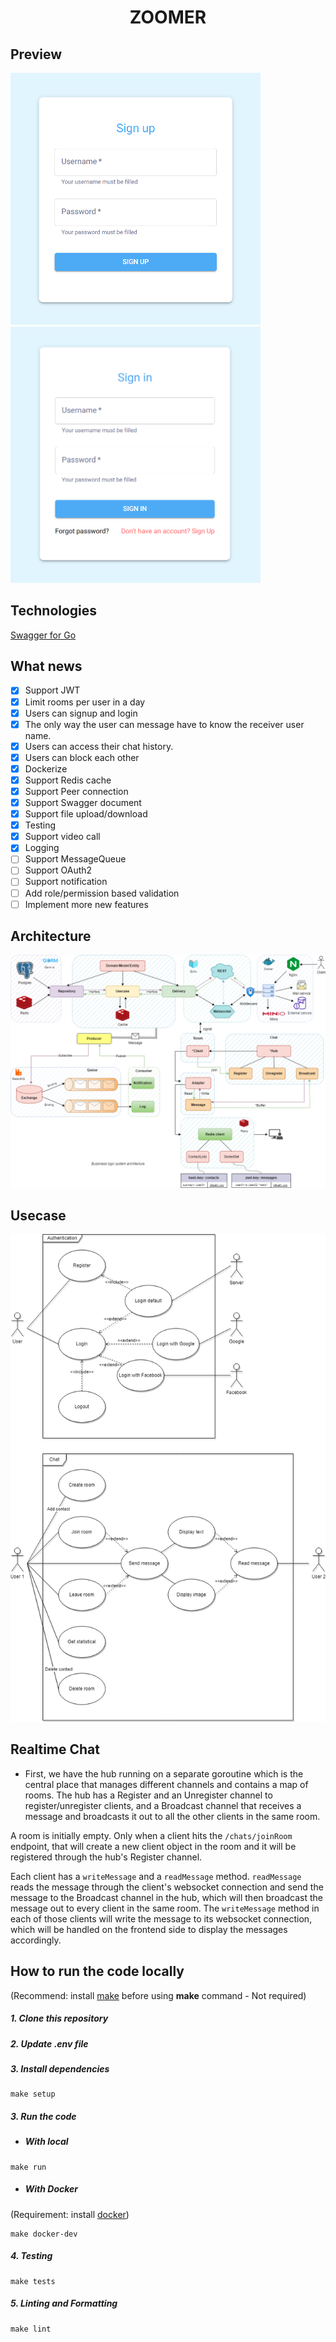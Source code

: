 <h1 align="center">ZOOMER</h1>

## Preview

<div>
  <img src="./public/demo/signup.PNG" alt="signup" width="400" /><img src="./public/demo/signin.PNG" alt="signin" width="400" />
</div>

## **Technologies**

[Swagger for Go](https://github.com/swaggo/swag)

## **What news**

- [x] Support JWT
- [x] Limit rooms per user in a day
- [x] Users can signup and login
- [x] The only way the user can message have to know the receiver user name.
- [x] Users can access their chat history.
- [x] Users can block each other
- [x] Dockerize
- [x] Support Redis cache
- [x] Support Peer connection
- [x] Support Swagger document
- [x] Support file upload/download
- [x] Testing
- [x] Support video call
- [x] Logging
- [ ] Support MessageQueue
- [ ] Support OAuth2
- [ ] Support notification
- [ ] Add role/permission based validation
- [ ] Implement more new features

## Architecture

![Architecture](./public/architecture.png)

## Usecase

![Usecase](./public/usecase.png)

## **Realtime Chat**

- First, we have the hub running on a separate goroutine which is the central place that manages different channels and contains a map of rooms. The hub has a Register and an Unregister channel to register/unregister clients, and a Broadcast channel that receives a message and broadcasts it out to all the other clients in the same room.

A room is initially empty. Only when a client hits the `/chats/joinRoom` endpoint, that will create a new client object in the room and it will be registered through the hub's Register channel.

Each client has a `writeMessage` and a `readMessage` method. `readMessage` reads the message through the client's websocket connection and send the message to the Broadcast channel in the hub, which will then broadcast the message out to every client in the same room. The `writeMessage` method in each of those clients will write the message to its websocket connection, which will be handled on the frontend side to display the messages accordingly.

## **How to run the code locally**

(Recommend: install [make](https://www.gnu.org/software/make/) before using **make** command - Not required)

##### 1. Clone this repository

##### 2. Update .env file

##### 3. Install dependencies

```console
make setup
```

##### 3. Run the code

- ##### **With local**

```console
make run
```

- ##### **With Docker**

(Requirement: install [docker](https://docs.docker.com/get-docker/))

```console
make docker-dev
```

##### 4. Testing

```console
make tests
```

##### 5. Linting and Formatting

```console
make lint
```

<!-- **References**

- [Ecommerce](https://github.com/nikhilnarayanan623/ecommerce-gin-clean-arch)
- [Go8](https://github.dev/gmhafiz/go8)

- [Sentinel ip](https://github.dev/oneyottabyte/redis_sentinel)

- [Sentinel auto 1](https://blog.alexseifert.com/2016/11/14/using-redis-sentinel-with-docker-compose/)

- [Sentinel auto 2](https://github.com/helderjnpinto/Redis-Sentinel-Docker-Compose)

- [Status code](https://developer.mozilla.org/en-US/docs/Web/HTTP/Status)

- [Clean architecture 1](https://github.dev/manakuro/golang-clean-architecture)

- [Clean architecture 2](https://github.dev/evrone/go-clean-template)

- [Web socket chat](https://www.youtube.com/watch?v=W9SuX9c40s8)

- [Status user ref](https://anonystick.com/blog-developer/check-user-online-hay-offline-nhu-facebook-voi-1-dong-code-javascript-2020112018731223)

- [V1 ref](https://www.thepolyglotdeveloper.com/2016/12/create-real-time-chat-app-golang-angular-2-websockets/)

- [Chat ref](https://github.com/ong-gtp/go-chat)

- [Redis Cache](https://dev.to/aseemwangoo/using-redis-for-caching-2022-2og5)

- [Sample template](https://github.dev/dzungtran/echo-rest-api)

- [Streaming file with gRPC 1](http://www.inanzzz.com/index.php/post/152g/transferring-files-with-grpc-client-side-streams-using-golang)

- [Streaming file with gRPC 2](https://dev.to/techschoolguru/upload-file-in-chunks-with-client-streaming-grpc-golang-4loc)

- [MinIO uploader](https://dev.to/minhblues/easy-file-uploads-in-go-fiber-with-minio-393c)

- [Goapp template](https://github.com/bnkamalesh/goapp)

- [RabbitMQ docs](https://topdev.vn/blog/ket-noi-amqp-client-voi-rabbitmq-server/)

- [RabbitMQ example 1](https://github.com/lakhinsu/rabbitmq-go-example)

- [Gin template](https://github.com/lakhinsu/gin-boilerplate)

- [Elastic search](https://github.dev/NooBeeID/simple-go-search/tree/develop) -->

